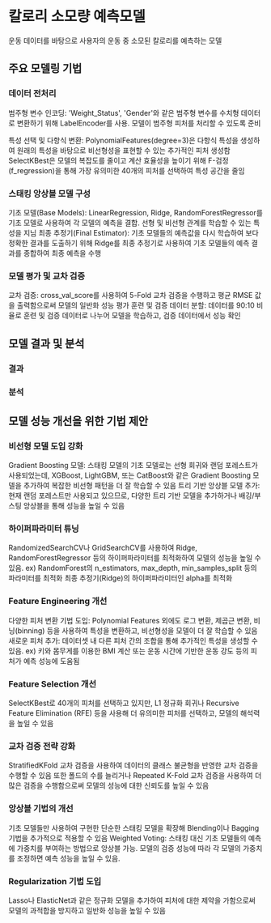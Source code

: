 # 칼로리 소모량 예측모델
운동 데이터를 바탕으로 사용자의 운동 중 소모된 칼로리를 예측하는 모델

## 주요 모델링 기법
### 데이터 전처리
범주형 변수 인코딩: 'Weight_Status', 'Gender'와 같은 범주형 변수를 수치형 데이터로 변환하기 위해 LabelEncoder를 사용. 모델이 범주형 피처를 처리할 수 있도록 준비

특성 선택 및 다항식 변환: PolynomialFeatures(degree=3)은 다항식 특성을 생성하여 원래의 특성을 바탕으로 비선형성을 표현할 수 있는 추가적인 피처 생성함
                        SelectKBest은 모델의 복잡도를 줄이고 계산 효율성을 높이기 위해 F-검정(f_regression)을 통해 가장 유의미한 40개의 피처를 선택하여 특성 공간을 줄임
### 스태킹 앙상블 모델 구성
기초 모델(Base Models): LinearRegression, Ridge, RandomForestRegressor를 기초 모델로 사용하여 각 모델의 예측을 결합. 선형 및 비선형 관계를 학습할 수 있는 특성을 지님
최종 추정기(Final Estimator): 기초 모델들의 예측값을 다시 학습하여 보다 정확한 결과를 도출하기 위해 Ridge를 최종 추정기로 사용하여 기초 모델들의 예측 결과를 종합하여 최종 예측을 수행

### 모델 평가 및 교차 검증
교차 검증: cross_val_score를 사용하여 5-Fold 교차 검증을 수행하고 평균 RMSE 값을 출력함으로써 모델의 일반화 성능 평가
훈련 및 검증 데이터 분할: 데이터를 90:10 비율로 훈련 및 검증 데이터로 나누어 모델을 학습하고, 검증 데이터에서 성능 확인

## 모델 결과 및 분석
### 결과

### 분석 

## 모델 성능 개선을 위한 기법 제안
### 비선형 모델 도입 강화
Gradient Boosting 모델: 스태킹 모델의 기초 모델로는 선형 회귀와 랜덤 포레스트가 사용되었는데, XGBoost, LightGBM, 또는 CatBoost와 같은 Gradient Boosting 모델을 추가하여 복잡한 비선형 패턴을 더 잘 학습할 수 있음
트리 기반 앙상블 모델 추가: 현재 랜덤 포레스트만 사용되고 있으므로, 다양한 트리 기반 모델을 추가하거나 배깅/부스팅 앙상블을 통해 성능을 높일 수 있음

### 하이퍼파라미터 튜닝
RandomizedSearchCV나 GridSearchCV를 사용하여 Ridge, RandomForestRegressor 등의 하이퍼파라미터를 최적화하여 모델의 성능을 높일 수 있음. ex) RandomForest의 n_estimators, max_depth, min_samples_split 등의 파라미터를 최적화
최종 추정기(Ridge)의 하이퍼파라미터인 alpha를 최적화

### Feature Engineering 개선
다양한 피처 변환 기법 도입: Polynomial Features 외에도 로그 변환, 제곱근 변환, 비닝(binning) 등을 사용하여 특성을 변환하고, 비선형성을 모델이 더 잘 학습할 수 있음
새로운 피처 추가: 데이터셋 내 다른 피처 간의 조합을 통해 추가적인 특성을 생성할 수 있음. ex) 키와 몸무게를 이용한 BMI 계산 또는 운동 시간에 기반한 운동 강도 등의 피처가 예측 성능에 도움됨

### Feature Selection 개선
SelectKBest로 40개의 피처를 선택하고 있지만, L1 정규화 회귀나 Recursive Feature Elimination (RFE) 등을 사용해 더 유의미한 피처를 선택하고, 모델의 해석력을 높일 수 있음

### 교차 검증 전략 강화
StratifiedKFold 교차 검증을 사용하여 데이터의 클래스 불균형을 반영한 교차 검증을 수행할 수 있음
또한 폴드의 수를 늘리거나 Repeated K-Fold 교차 검증을 사용하여 더 많은 검증을 수행함으로써 모델의 성능에 대한 신뢰도를 높일 수 있음

### 앙상블 기법의 개선
기초 모델들만 사용하여  구현한 단순한 스태킹 모델을 확장해 Blending이나 Bagging 기법을 추가적으로 적용할 수 있음
Weighted Voting: 스태킹 대신 기초 모델들의 예측에 가중치를 부여하는 방법으로 앙상블 가능. 모델의 검증 성능에 따라 각 모델의 가중치를 조정하면 예측 성능을 높일 수 있음.

### Regularization 기법 도입
Lasso나 ElasticNet과 같은 정규화 모델을 추가하여 피처에 대한 제약을 가함으로써 모델의 과적합을 방지하고 일반화 성능을 높일 수 있음

